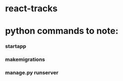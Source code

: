 # react-tracks


# python commands to note:
### startapp
### makemigrations
### manage.py runserver
